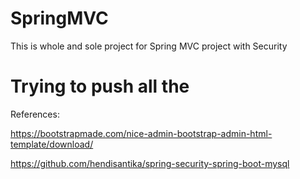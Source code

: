# SpringMVC
This is whole and sole project for Spring MVC project with Security
# Trying to push all the 

References:

https://bootstrapmade.com/nice-admin-bootstrap-admin-html-template/download/

https://github.com/hendisantika/spring-security-spring-boot-mysql
